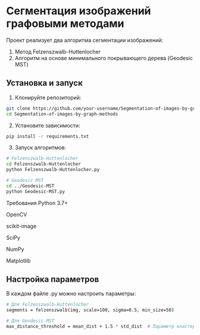 # Сегментация изображений графовыми методами

Проект реализует два алгоритма сегментации изображений:
1. Метод Felzenszwalb-Huttenlocher
2. Алгоритм на основе минимального покрывающего дерева (Geodesic MST)

## Установка и запуск

1. Клонируйте репозиторий:
```bash
git clone https://github.com/your-username/Segmentation-of-images-by-graph-methods.git
cd Segmentation-of-images-by-graph-methods
```

2. Установите зависимости:
```bash
pip install -r requirements.txt
```
3. Запуск алгоритмов:
```bash
# Felzenszwalb-Huttenlocher
cd Felzenszwalb-Huttenlocher
python Felzenszwalb-Huttenlocher.py

# Geodesic MST
cd ../Geodesic-MST
python Geodesic-MST.py
```

Требования
Python 3.7+

OpenCV

scikit-image

SciPy

NumPy

Matplotlib

## Настройка параметров
В каждом файле .py можно настроить параметры:
```bash
# Для Felzenszwalb-Huttenlocher
segments = felzenszwalb(img, scale=100, sigma=0.5, min_size=50)

# Для Geodesic MST
max_distance_threshold = mean_dist + 1.5 * std_dist  # Параметр кластеризации
```

